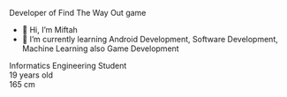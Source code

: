 Developer of Find The Way Out game
- 👋 Hi, I’m Miftah
- 🌱 I’m currently learning Android Development, Software Development, Machine Learning also Game Development

Informatics Engineering Student
</br>
19 years old
</br>
165 cm

<!---
ifrzky/ifrzky is a ✨ special ✨ repository because its `README.md` (this file) appears on your GitHub profile.
You can click the Preview link to take a look at your changes.
--->
